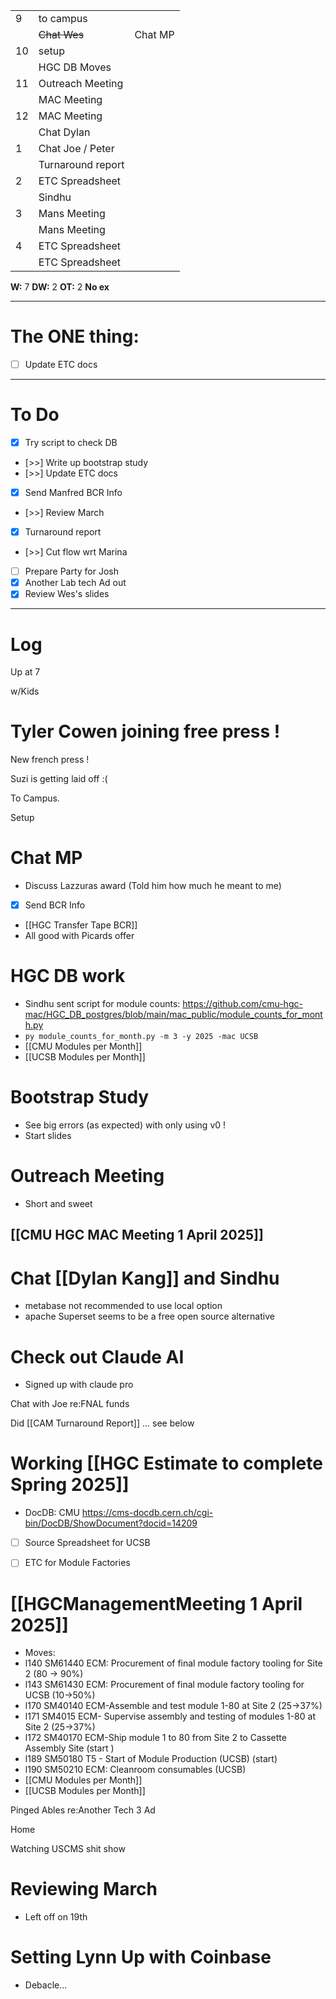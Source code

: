 
|     |                   |         |
| --- | ----------------- | ------- |
| 9   | to campus         |         |
|     | ~~Chat Wes~~      | Chat MP |
| 10  | setup             |         |
|     | HGC DB Moves      |         |
| 11  | Outreach Meeting  |         |
|     | MAC Meeting       |         |
| 12  | MAC Meeting       |         |
|     | Chat Dylan        |         |
| 1   | Chat Joe / Peter  |         |
|     | Turnaround report |         |
| 2   | ETC Spreadsheet   |         |
|     | Sindhu            |         |
| 3   | Mans Meeting      |         |
|     | Mans Meeting      |         |
| 4   | ETC Spreadsheet   |         |
|     | ETC Spreadsheet   |         |

**W:** 7 
**DW:** 2
**OT:** 2
**No ex**

---
# The ONE thing: 
- [ ] Update ETC docs

---
# To Do

- [x] Try script to check DB
- [>>] Write up bootstrap study
- [>>] Update ETC docs
- [x] Send Manfred BCR Info
- [>>] Review March
- [x] Turnaround report
- [>>] Cut flow wrt Marina
- [ ] Prepare Party for Josh
- [x] Another Lab tech Ad out
- [x] Review Wes's slides

---

# Log

Up at 7

w/Kids

# Tyler Cowen joining free press !

New french press !

Suzi is getting laid off :(

To Campus. 

Setup 

# Chat MP
- Discuss Lazzuras award (Told him how much he meant to me)
- [x] Send BCR Info
- [[HGC Transfer Tape BCR]]
- All good with Picards offer


# HGC DB work
- Sindhu sent script for module counts: https://github.com/cmu-hgc-mac/HGC_DB_postgres/blob/main/mac_public/module_counts_for_month.py
- `py module_counts_for_month.py -m 3 -y 2025 -mac UCSB`
- [[CMU Modules per Month]]
- [[UCSB Modules per Month]]


# Bootstrap Study
- See big errors (as expected) with only using v0 !
- Start slides

# Outreach Meeting
- Short and sweet

## [[CMU HGC MAC Meeting 1 April 2025]]


# Chat [[Dylan Kang]] and Sindhu
- metabase not recommended to use local option
- apache Superset seems to be a free open source alternative

# Check out Claude AI
- Signed up with claude pro

Chat with Joe re:FNAL funds

Did [[CAM Turnaround Report]] ... see below

# Working [[HGC Estimate to complete Spring 2025]]
- DocDB: CMU   https://cms-docdb.cern.ch/cgi-bin/DocDB/ShowDocument?docid=14209
- [ ] Source Spreadsheet for UCSB 
- [ ] ETC for Module Factories


# [[HGCManagementMeeting 1 April 2025]]
- Moves: 
- l140     SM61440	ECM: Procurement of final  module factory tooling for Site 2 (80 -> 90%)
- l143      SM61430	ECM: Procurement of final  module factory tooling for UCSB (10->50%)
- l170        SM40140	ECM-Assemble and test module 1-80 at Site 2 (25->37%)
- l171    SM4015 ECM- Supervise assembly and testing of modules 1-80 at Site 2 (25->37%)
- l172          SM40170	ECM-Ship module 1 to 80 from Site 2 to Cassette Assembly Site (start )
- l189        SM50180	T5 - Start of Module Production (UCSB) (start)
- l190 SM50210	ECM: Cleanroom consumables (UCSB)
- [[CMU Modules per Month]]
- [[UCSB Modules per Month]]

Pinged Ables re:Another Tech 3 Ad

Home 

Watching USCMS shit show

# Reviewing March
- Left off on 19th

# Setting Lynn Up with Coinbase
- Debacle...